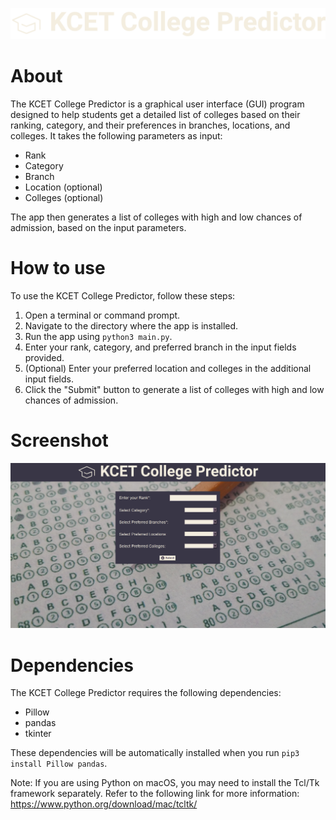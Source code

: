 ![Logo](Images/logo.png)

# About

The KCET College Predictor is a graphical user interface (GUI) program designed to help students get a detailed list of colleges based on their ranking, category, and their preferences in branches, locations, and colleges. It takes the following parameters as input:

- Rank
- Category
- Branch
- Location (optional)
- Colleges (optional)

The app then generates a list of colleges with high and low chances of admission, based on the input parameters.

# How to use

To use the KCET College Predictor, follow these steps:

1. Open a terminal or command prompt.
2. Navigate to the directory where the app is installed.
3. Run the app using `python3 main.py`.
4. Enter your rank, category, and preferred branch in the input fields provided.
5. (Optional) Enter your preferred location and colleges in the additional input fields.
6. Click the "Submit" button to generate a list of colleges with high and low chances of admission.

# Screenshot

![Screenshot](Images/Screenshot.png)

# Dependencies

The KCET College Predictor requires the following dependencies:

- Pillow
- pandas
- tkinter

These dependencies will be automatically installed when you run `pip3 install Pillow pandas`.

Note: If you are using Python on macOS, you may need to install the Tcl/Tk framework separately. Refer to the following link for more information: https://www.python.org/download/mac/tcltk/
